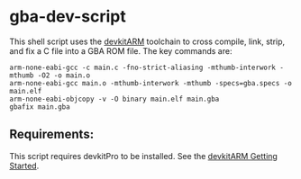 # gba-dev-script
This shell script uses the [devkitARM](https://github.com/devkitPro) toolchain to cross compile, link, strip, and fix a C file into a GBA ROM file.
The key commands are:

    arm-none-eabi-gcc -c main.c -fno-strict-aliasing -mthumb-interwork -mthumb -O2 -o main.o
    arm-none-eabi-gcc main.o -mthumb-interwork -mthumb -specs=gba.specs -o main.elf
    arm-none-eabi-objcopy -v -O binary main.elf main.gba
    gbafix main.gba

## Requirements:
This script requires devkitPro to be installed.
See the [devkitARM Getting Started](https://devkitpro.org/wiki/Getting_Started).
